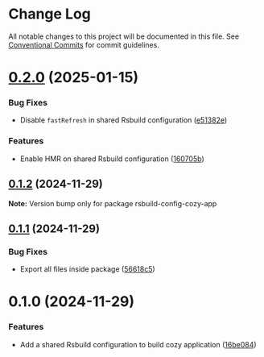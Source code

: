 # Change Log

All notable changes to this project will be documented in this file.
See [Conventional Commits](https://conventionalcommits.org) for commit guidelines.

# [0.2.0](https://github.com/cozy/cozy-libs/compare/rsbuild-config-cozy-app@0.1.2...rsbuild-config-cozy-app@0.2.0) (2025-01-15)


### Bug Fixes

* Disable `fastRefresh` in shared Rsbuild configuration ([e51382e](https://github.com/cozy/cozy-libs/commit/e51382e331e4256387f5ff0b485cba1122dfd8a3))


### Features

* Enable HMR on shared Rsbuild configuration ([160705b](https://github.com/cozy/cozy-libs/commit/160705b24d6e4ab8b6eccd3047dacaaae9cf7bc0))





## [0.1.2](https://github.com/cozy/cozy-libs/compare/rsbuild-config-cozy-app@0.1.1...rsbuild-config-cozy-app@0.1.2) (2024-11-29)

**Note:** Version bump only for package rsbuild-config-cozy-app





## [0.1.1](https://github.com/cozy/cozy-libs/compare/rsbuild-config-cozy-app@0.1.0...rsbuild-config-cozy-app@0.1.1) (2024-11-29)


### Bug Fixes

* Export all files inside package ([56618c5](https://github.com/cozy/cozy-libs/commit/56618c5308cb6b83226f5cc1e68897a3216ea562))





# 0.1.0 (2024-11-29)


### Features

* Add a shared Rsbuild configuration to build cozy application ([16be084](https://github.com/cozy/cozy-libs/commit/16be0844a8f9e10f626778c1fd4b3962a155545a))
